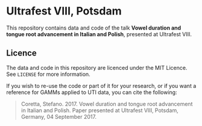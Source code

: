 # Ultrafest VIII, Potsdam

This repository contains data and code of the talk **Vowel duration and tongue root advancement in Italian and Polish**, presented at Ultrafest VIII.

## Licence

The data and code in this repository are licenced under the MIT Licence. See `LICENSE` for more information.

If you wish to re-use the code or part of it for your research, or if you want a reference for GAMMs applied to UTI data, you can cite the following:

> Coretta, Stefano. 2017. Vowel duration and tongue root advancement in Italian and Polish. Paper presented at Ultrafest VIII, Potsdam, Germany, 04 September 2017.
